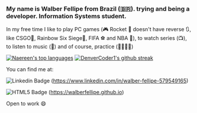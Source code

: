 ### My name is Walber Fellipe from Brazil (🇧🇷). trying and being a developer. Information Systems student.

In my free time I like to play PC games (🎮 Rocket 🚀 doesn't have reverse 🔃, like CSGO🔫, Rainbow Six Siege🔫, FIFA ⚽ and NBA 🏀), to watch series (📺), to listen to music (🎵) and of course, practice (👨🏻‍💻🚀)

[![Naereen's top languages](https://github-readme-stats.vercel.app/api/top-langs/?username=WalberFellipe&theme=blue-green)](https://github.com/WalberFellipe/github-readme-stats)
[![DenverCoder1's github streak](https://github-readme-streak-stats.herokuapp.com/?user=WalberFellipe&theme=blue-green)](https://github.com/WalberFellipe/github-readme-streak-stats)

You can find me at:

![Linkedin Badge](https://img.shields.io/badge/-LinkedIn-blue?style=flat-square&logo=Linkedin&logoColor=white&link=https://www.linkedin.com/in/walber-fellipe-579549165/)
(https://www.linkedin.com/in/walber-fellipe-579549165)

![HTML5 Badge](https://img.shields.io/badge/HTML5-E34F26?style=for-the-badge&logo=html5&logoColor=white&link=https://walberfellipe.github.io/)
(https://walberfellipe.github.io)




Open to work 😄
<!--
**WalberFellipe/WalberFellipe** is a ✨ _special_ ✨ repository because its `README.md` (this file) appears on your GitHub profile.

